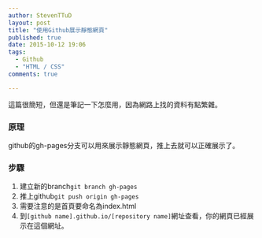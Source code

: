 ```yaml
---
author: StevenTTuD
layout: post
title: "使用Github展示靜態網頁"
published: true
date: 2015-10-12 19:06
tags:
  - Github
  - "HTML / CSS"
comments: true

---
```

這篇很簡短，但還是筆記一下怎麼用，因為網路上找的資料有點繁雜。

### 原理

github的gh-pages分支可以用來展示靜態網頁，推上去就可以正確展示了。

### 步驟

1. 建立新的branch`git branch gh-pages`
1. 推上github`git push origin gh-pages`
1. 需要注意的是首頁要命名為index.html
1. 到`[github name].github.io/[repository name]`網址查看，你的網頁已經展示在這個網址。